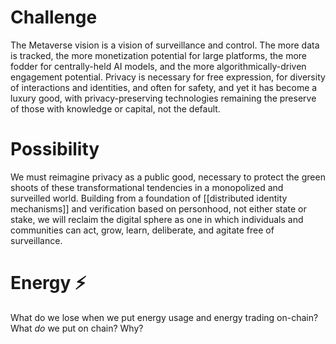 # Challenge
The Metaverse vision is a vision of surveillance and control. The more data is tracked, the more monetization potential for large platforms, the more fodder for centrally-held AI models, and the more algorithmically-driven engagement potential. Privacy is necessary for free expression, for diversity of interactions and identities, and often for safety, and yet it has become a luxury good, with privacy-preserving technologies remaining the preserve of those with knowledge or capital, not the default.
# Possibility
We must reimagine privacy as a public good, necessary to protect the green shoots of these transformational tendencies in a monopolized and surveilled world. Building from a foundation of [[distributed identity mechanisms]] and verification based on personhood, not either state or stake, we will reclaim the digital sphere as one in which individuals and communities can act, grow, learn, deliberate, and agitate free of surveillance.

# Energy ⚡️
What do we lose when we put energy usage and energy trading on-chain?
What _do_ we put on chain?
Why?